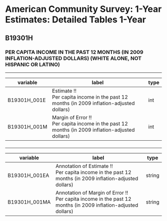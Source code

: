 # American Community Survey: 1-Year Estimates: Detailed Tables 1-Year

## B19301H

### PER CAPITA INCOME IN THE PAST 12 MONTHS (IN 2009 INFLATION-ADJUSTED DOLLARS) (WHITE ALONE, NOT HISPANIC OR LATINO)

___

| variable | label | type |
| ----- | ----- | ----- |
| B19301H_001E | Estimate !!<br>Per capita income in the past 12 months (in 2009 inflation-adjusted dollars) | int |
| B19301H_001M | Margin of Error !!<br>Per capita income in the past 12 months (in 2009 inflation-adjusted dollars) | int |
### 

___

| variable | label | type |
| ----- | ----- | ----- |
| B19301H_001EA | Annotation of Estimate !!<br>Per capita income in the past 12 months (in 2009 inflation-adjusted dollars) | string |
| B19301H_001MA | Annotation of Margin of Error !!<br>Per capita income in the past 12 months (in 2009 inflation-adjusted dollars) | string |

